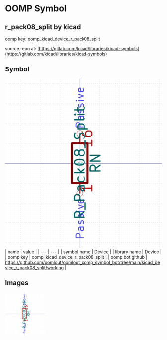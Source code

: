 # OOMP Symbol  
## r_pack08_split  by kicad  
  
oomp key: oomp_kicad_device_r_pack08_split  
  
source repo at: [https://gitlab.com/kicad/libraries/kicad-symbols](https://gitlab.com/kicad/libraries/kicad-symbols)  
## Symbol  
  
[![working.png](working_600.png)](working.png)  
| name | value | 
| --- | --- | 
| symbol name | Device | 
| library name | Device | 
| oomp key | oomp_kicad_device_r_pack08_split | 
| oomp bot github | https://github.com/oomlout/oomlout_oomp_symbol_bot/tree/main/kicad_device_r_pack08_split/working | 
## Images  
  
[![working.png](working_140.png)](working.png)  
